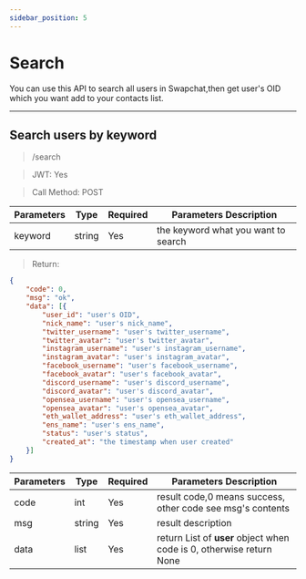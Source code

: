 ```yaml
---
sidebar_position: 5
---
```


# Search

You can use this API to search all users in Swapchat,then get user's OID which you want add to your contacts list.
___
## Search users by keyword
> /search

> JWT: Yes

> Call Method: POST

| Parameters  | Type | Required |  Parameters Description|
| ----------|---- | ------------- |--------|
| keyword |string | Yes  |  the keyword what you want to search  |

> Return:

```json
{
    "code": 0,
    "msg": "ok",
    "data": [{
        "user_id": "user's OID",
        "nick_name": "user's nick_name",
        "twitter_username": "user's twitter_username",
        "twitter_avatar": "user's twitter_avatar",
        "instagram_username": "user's instagram_username",
        "instagram_avatar": "user's instagram_avatar",
        "facebook_username": "user's facebook_username",
        "facebook_avatar": "user's facebook_avatar",
        "discord_username": "user's discord_username",
        "discord_avatar": "user's discord_avatar",
        "opensea_username": "user's opensea_username",
        "opensea_avatar": "user's opensea_avatar",
        "eth_wallet_address": "user's eth_wallet_address",
        "ens_name": "user's ens_name",
        "status": "user's status",
        "created_at": "the timestamp when user created"
    }]
}
```

| Parameters | Type | Required |  Parameters Description|
| ----------|---- | ------------- |--------|
| code |int | Yes  |  result code,0 means success, other code see msg's contents  |
| msg |string | Yes  | result description   |
| data |list | Yes  | return List of **user** object when code is 0, otherwise return None |
